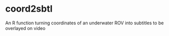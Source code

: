 # coord2sbtl
An R function turning coordinates of an underwater ROV into subtitles to be overlayed on video
